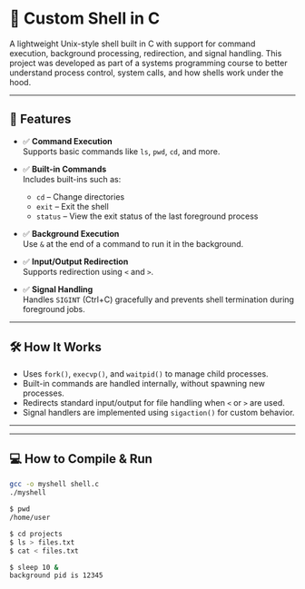 # 🔧 Custom Shell in C

A lightweight Unix-style shell built in C with support for command execution, background processing, redirection, and signal handling. This project was developed as part of a systems programming course to better understand process control, system calls, and how shells work under the hood.

---

## 🚀 Features

- ✅ **Command Execution**  
  Supports basic commands like `ls`, `pwd`, `cd`, and more.

- ✅ **Built-in Commands**  
  Includes built-ins such as:
  - `cd` – Change directories
  - `exit` – Exit the shell
  - `status` – View the exit status of the last foreground process

- ✅ **Background Execution**  
  Use `&` at the end of a command to run it in the background.

- ✅ **Input/Output Redirection**  
  Supports redirection using `<` and `>`.

- ✅ **Signal Handling**  
  Handles `SIGINT` (Ctrl+C) gracefully and prevents shell termination during foreground jobs.

---

## 🛠️ How It Works

- Uses `fork()`, `execvp()`, and `waitpid()` to manage child processes.
- Built-in commands are handled internally, without spawning new processes.
- Redirects standard input/output for file handling when `<` or `>` are used.
- Signal handlers are implemented using `sigaction()` for custom behavior.

---

---

## 💻 How to Compile & Run

```bash
gcc -o myshell shell.c
./myshell

$ pwd
/home/user

$ cd projects
$ ls > files.txt
$ cat < files.txt

$ sleep 10 &
background pid is 12345


